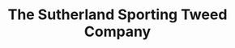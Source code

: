 ---
title: "The Sutherland Sporting Tweed Company"
url: /lairg/the-sutherland-sporting-tweed-company/
shop: clothes
---